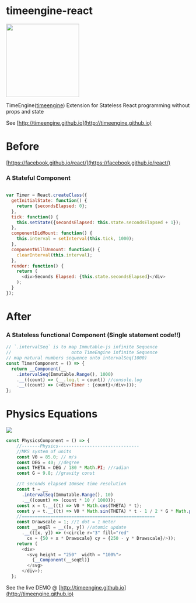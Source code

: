 # timeengine-react

<img src="http://timeengine.github.io/images/timeengine-logo.svg" width="200">


TimeEngine([timeengine](https://www.npmjs.com/package/timeengine)) Extension for Stateless React programming without props and state

See
[http://timeengine.github.io](http://timeengine.github.io)


# Before

[https://facebook.github.io/react/](https://facebook.github.io/react/)

### A Stateful Component

```js

var Timer = React.createClass({
  getInitialState: function() {
    return {secondsElapsed: 0};
  },
  tick: function() {
    this.setState({secondsElapsed: this.state.secondsElapsed + 1});
  },
  componentDidMount: function() {
    this.interval = setInterval(this.tick, 1000);
  },
  componentWillUnmount: function() {
    clearInterval(this.interval);
  },
  render: function() {
    return (
      <div>Seconds Elapsed: {this.state.secondsElapsed}</div>
    );
  }
});
```

# After

### A Stateless functional Component (Single statement code!!)

```js
// `.intervalSeq` is to map Immutable-js infinite Sequence
//                       onto TimeEngine infinite Sequence
// map natural numbers sequence onto intervalSeq(1000)
const TimerComponent = () => {
  return __Component(__
    .intervalSeq(Immutable.Range(), 1000)
    .__((count) => (__.log.t = count)) //console.log
    .__((count) => (<div>Timer : {count}</div>)));
};
```

# Physics Equations
![](http://timeengine.github.io/images/formula.png)

```js
const PhysicsComponent = () => {
    //-------Physics-------------------------------
    //MKS system of units
    const V0 = 85.0; // m/s
    const DEG = 40; //degree
    const THETA = DEG / 180 * Math.PI; //radian
    const G = 9.8; //gravity const

    //t seconds elapsed 10msec time resolution
    const t = __
      .intervalSeq(Immutable.Range(), 10)
      .__((count) => (count * 10 / 1000));
    const x = t.__((t) => V0 * Math.cos(THETA) * t);
    const y = t.__((t) => V0 * Math.sin(THETA) * t - 1 / 2 * G * Math.pow(t, 2));
    //===================================================
    const Drawscale = 1; //1 dot = 1 meter
    const __seqEl = __([x, y]) //atomic update
      .__(([x, y]) => (<circle r="3" fill="red"
        cx = {50 + x * Drawscale} cy = {250 - y * Drawscale}/>));
    return (
      <div>
        <svg height = "250"  width = "100%">
          {__Component(__seqEl)}
        </svg>
      </div>);
  };
```

See the live DEMO @
[http://timeengine.github.io](http://timeengine.github.io)
